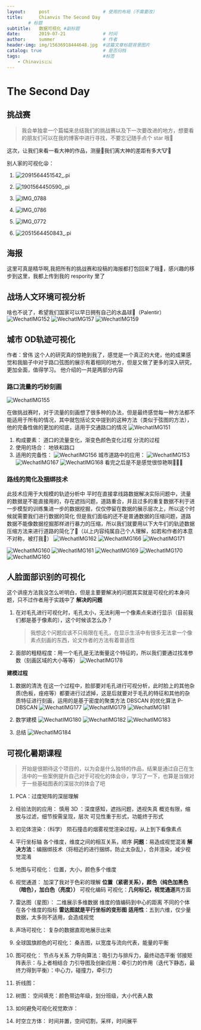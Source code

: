 ```yaml
---
layout:     post   				    # 使用的布局（不需要改）
title:      Chianvis The Second Day
		# 标题 
subtitle:   数据可视化 #副标题
date:       2019-07-21				# 时间
author:     summer					# 作者
header-img: img/15636918444648.jpg 	#这篇文章标题背景图片
catalog: true 						# 是否归档
tags:								#标签
    - Chinavis🇨🇳
---
```


# The Second Day

## 挑战赛
> 我会单独拿一个篇幅来总结我们的挑战赛以及下一次要改进的地方，想要看的朋友们可以在我的博客中进行寻找，不要忘记随手点个 star 哦🍋

这次，让我们来看一看大神的作品，测量🧐我们离大神的差距有多大🐮🍺

别人家的可视化😫：
1. ![2091564451542_.pi](/img/blog_img/2091564451542_.pic.jpg)

2. ![1901564450590_.pi](/img/blog_img/1901564450590_.pic.jpg)

3. ![IMG_0788](/img/blog_img/IMG_0788.jpg)
4. ![IMG_0786](/img/blog_img/IMG_0786.jpg)
5. ![IMG_0772](/img/blog_img/IMG_0772.jpg)
6. ![2051564450843_.pi](/img/blog_img/2051564450843_.pic.jpg)



## 海报
这里可真是精华啊,我把所有的挑战赛和投稿的海报都打包回来了哦🤯，感兴趣的移步到这里，我都上传到我的 respority 里了

## 战场人文环境可视分析
啥也不说了，希望我们国家可以早日拥有自己的水晶球🔮（Palentir）
![WechatIMG152](/img/blog_img/WechatIMG152.jpeg)
![WechatIMG157](/img/blog_img/WechatIMG157.jpeg)
![WechatIMG159](/img/blog_img/WechatIMG159.jpeg)

## 城市 OD轨迹可视化
作者：曾伟
这个人的研究真的惊艳到我了，感觉是一个真正的大佬，他的成果感觉和我脑子中对于路口弦图的展示有着相同的地方，但是又做了更多的深入研究，更加全面，值得学习。
他介绍的一共是两部分内容
### 路口流量的巧妙刻画
![WechatIMG155](/img/blog_img/WechatIMG155.jpeg)

在做挑战赛时，对于流量的刻画想了很多种的办法，但是最终感觉每一种方法都不能适用于所有的情况，其中就包括论文中提到的这种方法（类似于弦图的方法），他的完备性做的更加的彻底，适用于交通路口的情况
![WechatIMG151](/img/blog_img/WechatIMG151.jpeg)
1. 构成要素：
    道口的流量变化，渐变色颜色变化过程
    分流的过程
1. 使用的场合：
    地铁和路口
1. 适用的完备性：
    ![WechatIMG156](/img/blog_img/WechatIMG156.jpeg)
城市道路中的应用：
![WechatIMG153](/img/blog_img/WechatIMG153.jpeg)
![WechatIMG167](/img/blog_img/WechatIMG167.jpeg)
![WechatIMG168](/img/blog_img/WechatIMG168.jpeg)
看完之后是不是感觉很惊艳啊🥳🥳🥳

### 路线的简化及捆绑技术
此技术应用于大规模的轨迹分析中
平时在直接拿线路数据解决实际问题中，流量的数据是不能直接用的，存在遮挡问题，道路重合，并且过多的重复数据不利于进一步模型的训练集进一步的数据挖掘，仅仅停留在数据的展示层次上，所以这个时候就需要我们进行数据的简化
但是我们面临的还不是普通数据的压缩问题，道路数据不能像数据挖掘那样进行暴力的压缩，所以我们就要用以下大牛们的轨迹数据压缩方法来进行道路的简化了🥳（以上内容纯属自己个人理解，如若和作者的本意不对称，被打我🥺）
![WechatIMG162](/img/blog_img/WechatIMG162.jpeg)
![WechatIMG166](/img/blog_img/WechatIMG166.jpeg)
![WechatIMG171](/img/blog_img/WechatIMG171.jpeg)

![WechatIMG160](/img/blog_img/WechatIMG160.jpeg)
![WechatIMG161](/img/blog_img/WechatIMG161.jpeg)
![WechatIMG169](/img/blog_img/WechatIMG169.jpeg)
![WechatIMG170](/img/blog_img/WechatIMG170.jpeg)
![WechatIMG160](/img/blog_img/WechatIMG160-1.jpeg)
## 人脸面部识别的可视化
这个讲座方法我没怎么听明白，但是主要要解决的问题其实就是可视化的本身问题，只不过作者用于实践中了
**解决的问题**
1. 在对毛孔进行可视化时，毛孔太小，无法利用一个像素点来进行显示（目前我们都是基于像素的），这个时候该怎么办？
  
    > 我想这个问题应该不只局限在毛孔，在显示生活中有很多无法拿一个像素点刻画的东西，论文作者的方法有着普适性
    
2. 面部的粗糙程度：用一个毛孔是无法衡量这个特征的，所以我们要通过找准参数（刻画区域的大小等等）
    ![WechatIMG178](/img/blog_img/WechatIMG178.jpeg)

**建模过程**
1. 数据的清洗
在这一个过程中，脸部要对毛孔进行可视分析，此时脸上的其他杂质(色板，痤疮等）都要进行过滤掉，这是后就要对于毛孔的特征和其他的杂质特征进行刻画，运用的是基于密度的聚类方法 DBSCAN 的优化算法 P-DBSCAN
![WechatIMG177](/img/blog_img/WechatIMG177.jpeg)
![WechatIMG179](/img/blog_img/WechatIMG179.jpeg)
![WechatIMG181](/img/blog_img/WechatIMG181.jpeg)


1. 数学建模
![WechatIMG180](/img/blog_img/WechatIMG180.jpeg)
![WechatIMG182](/img/blog_img/WechatIMG182.jpeg)
![WechatIMG183](/img/blog_img/WechatIMG183.jpeg)

1. 总结
![WechatIMG184](/img/blog_img/WechatIMG184.jpeg)




## 可视化暑期课程
> 开始是很期待这个项目的，以为会是什么独特的作品，结果是通过自己在生活中的一些案例提升自己对于可视化的体会😢，学习了一下，也算是当做对于一些基础图表的深层次的体会了吧

1. PCA：过度矩阵的深层理解

2. 经验法则的应用：
慎用 3D ：深度感知，遮挡问题，透视失真
概览有限，缩放与过滤，细节按需呈现，层次
可见性重于形式，功能终于形式

3. 初见体渲染：（科学）
陨石撞击的烟雾视觉渲染过程，从上到下看像素点

4. 平行坐标轴
各个维度，维度之间的相互关系，顺序
**问题**：易造成视觉混淆
**解决方法**：编捆绑技术（将相近的进行捆绑，防止太杂乱），合并渲染，减少视觉混淆

5. 地图与可视化：
位置，大小，颜色多个维度

1. 视觉通道：
加深了我对于色彩的理解
**位置（紧密关系），颜色（纯色加黑色（暗色），加白色（亮度））**
可视化编码
可视化：**几何标记，视觉通道**两方面

7. 雷达图（星图）：
二维展示多维数据
维度的值编码到中心的距离
不同的个体在各个维度的指标
**雷达图就是平行坐标的变形图**
**适用性**：五到六维，仅少量数据，太多则不适用，会造成视觉



9. 声场可视化：
复杂的数据直观地展示出来

10. 全球国旗颜色的可视化：
桑吉图，以宽度与流向代表，能量的平衡

11.  图可视化：
节点与关系
力导向算法：吸引力与排斥力，最终动态平衡
邻接矩阵表示：与上者相结合
力引导图及创新应用：牵引力的作用（迭代下静态，最终力得到平衡）：中心力，碰撞力，牵引力

12. 折线图：

12. 树图：
空间填充：颜色带边年级，划分班级，大小代表人数



13. 如何避免可视化视觉欺诈：


14. 时空立方体：
时间并置，空间切割，采样，时间展平




